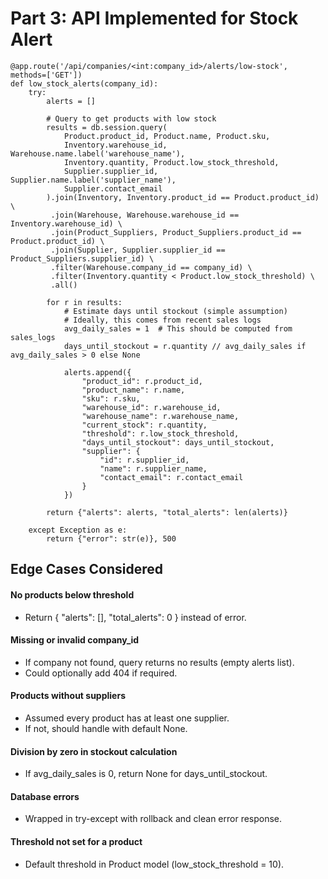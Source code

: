 
# Part 3: API Implemented for Stock Alert

```
@app.route('/api/companies/<int:company_id>/alerts/low-stock', methods=['GET'])
def low_stock_alerts(company_id):
    try:
        alerts = []
        
        # Query to get products with low stock
        results = db.session.query(
            Product.product_id, Product.name, Product.sku,
            Inventory.warehouse_id, Warehouse.name.label('warehouse_name'),
            Inventory.quantity, Product.low_stock_threshold,
            Supplier.supplier_id, Supplier.name.label('supplier_name'),
            Supplier.contact_email
        ).join(Inventory, Inventory.product_id == Product.product_id) \
         .join(Warehouse, Warehouse.warehouse_id == Inventory.warehouse_id) \
         .join(Product_Suppliers, Product_Suppliers.product_id == Product.product_id) \
         .join(Supplier, Supplier.supplier_id == Product_Suppliers.supplier_id) \
         .filter(Warehouse.company_id == company_id) \
         .filter(Inventory.quantity < Product.low_stock_threshold) \
         .all()
        
        for r in results:
            # Estimate days until stockout (simple assumption)
            # Ideally, this comes from recent sales logs
            avg_daily_sales = 1  # This should be computed from sales_logs
            days_until_stockout = r.quantity // avg_daily_sales if avg_daily_sales > 0 else None
            
            alerts.append({
                "product_id": r.product_id,
                "product_name": r.name,
                "sku": r.sku,
                "warehouse_id": r.warehouse_id,
                "warehouse_name": r.warehouse_name,
                "current_stock": r.quantity,
                "threshold": r.low_stock_threshold,
                "days_until_stockout": days_until_stockout,
                "supplier": {
                    "id": r.supplier_id,
                    "name": r.supplier_name,
                    "contact_email": r.contact_email
                }
            })
        
        return {"alerts": alerts, "total_alerts": len(alerts)}

    except Exception as e:
        return {"error": str(e)}, 500
```

## Edge Cases Considered

#### No products below threshold
- Return { "alerts": [], "total_alerts": 0 } instead of error.
#### Missing or invalid company_id
- If company not found, query returns no results (empty alerts list).
- Could optionally add 404 if required.
#### Products without suppliers
- Assumed every product has at least one supplier.
- If not, should handle with default None.
#### Division by zero in stockout calculation
- If avg_daily_sales is 0, return None for days_until_stockout.
#### Database errors
- Wrapped in try-except with rollback and clean error response.
#### Threshold not set for a product
- Default threshold in Product model (low_stock_threshold = 10).


